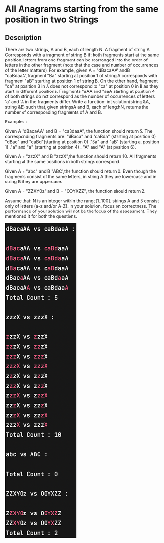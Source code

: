 # All Anagrams starting from the same position in two Strings

## Description
There are two strings, A and B, each of length N. A fragment of string A Corresponds with a fragment of string B if: both fragments start at the same position; letters from one fragment can be rearranged into the order of letters in the other fragment (note that the case and number of occurrences of the letter matters).
For example, given A = "dBacaAA' andB "caBdaaA",fragment "Ba" starting at position 1 of string A corresponds with fragment "aB" starting at position 1 of string B. On the other hand, fragment "ca" at position 3 in A does not correspond to "ca" at position 0 in B as they start in different positions. Fragments "aAA and "aaA starting at position 4 of both strings do not correspond as the number of occurrences of letters 'a' and 'A in the fragments differ.
Write a function: int solution(string &A, string &B)
such that, given stringsA and B, each of lengthN, returns the number of corresponding fragments of A and B.

Examples :

Given A "dBacaAA" and B = "caBdaaA", the function should return 5. The corresponding fragments are:
"dBaca" and "caBda" (starting at position 0)
"dBac" and "caBd"(starting at position 0)
."Ba" and "aB" (starting at position 1)
."a" and "a" (starting at position 4)
. "A" and "A" (at position 6).

Given A = "zzzX" and B "zzzX",the function should return 10. All fragments starting at the same positions in both strings correspond.

Given A = "abc" and B "ABC',the function should return 0. Even though the fragments consist of the same letters, in string A they are lowercase and in string B they are uppercase.

Given A = "ZZXY0z" and B = "OOYXZZ", the function should return 2.

Assume that: N is an integer within the range[1..100]. strings A and B consist only of letters (a-z and/or A-Z).
In your solution, focus on correctness. The performance of your solution will not be the focus of the assessment. They mentioned it for both the questions.

![](https://github.com/byegates/Algorithms/blob/main/Solutions/Images/All%20Anagrams1.png)

